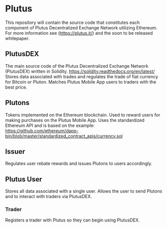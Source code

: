 # Plutus
This repository will contain the source code that constitutes each component of Plutus Decentralized Exchange Network utilizing Ethereum.
For more information see (https://plutus.it/) and the soon to be released whitepaper.
## PlutusDEX
The main source code of the Plutus Decentralized Exchange Network (PlutusDEX) written in Solidity. https://solidity.readthedocs.org/en/latest/
Stores data associated with trades and regulates the trade of fiat currency for Bitcoin or Pluton. Matches Plutus Mobile App users to traders with the best price.
## Plutons
Tokens implemented on the Ethereum blockchain. Used to reward users for making purchases on the Plutus Mobile App.
Uses the standardized Ethereum API and is based on the example: https://github.com/ethereum/dapp-bin/blob/master/standardized_contract_apis/currency.sol
## Issuer
Regulates user rebate rewards and issues Plutons to users accordingly.
## Plutus User
Stores all data associated with a single user. Allows the user to send Plutons and to interact with traders via PlutusDEX.
### Trader
Registers a trader with Plutus so they can begin using PlutusDEX.


